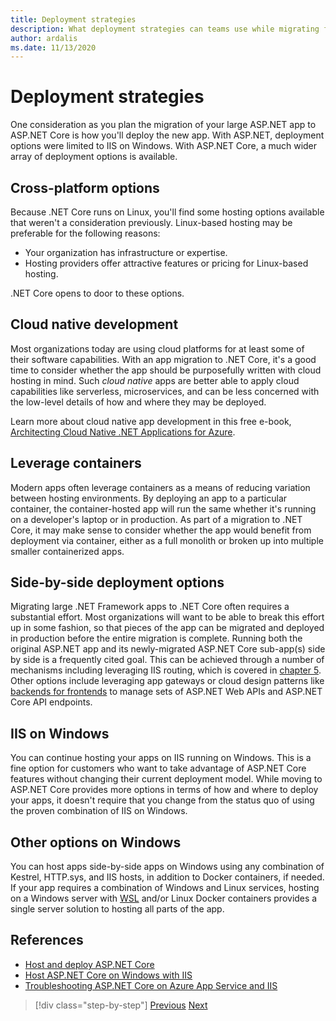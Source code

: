 ```yaml
---
title: Deployment strategies
description: What deployment strategies can teams use while migrating from ASP.NET to ASP.NET Core? Can an incremental migration allow side-by-side deployment of .NET Framework and .NET Core apps, providing a seamless end user experience?
author: ardalis
ms.date: 11/13/2020
---
```


# Deployment strategies

One consideration as you plan the migration of your large ASP.NET app to ASP.NET Core is how you'll deploy the new app. With ASP.NET, deployment options were limited to IIS on Windows. With ASP.NET Core, a much wider array of deployment options is available.

## Cross-platform options

Because .NET Core runs on Linux, you'll find some hosting options available that weren't a consideration previously. Linux-based hosting may be preferable for the following reasons:

* Your organization has infrastructure or expertise.
* Hosting providers offer attractive features or pricing for Linux-based hosting.

.NET Core opens to door to these options.

## Cloud native development

Most organizations today are using cloud platforms for at least some of their software capabilities. With an app migration to .NET Core, it's a good time to consider whether the app should be purposefully written with cloud hosting in mind. Such *cloud native* apps are better able to apply cloud capabilities like serverless, microservices, and can be less concerned with the low-level details of how and where they may be deployed.

Learn more about cloud native app development in this free e-book, [Architecting Cloud Native .NET Applications for Azure](../cloud-native/index.md).

## Leverage containers

Modern apps often leverage containers as a means of reducing variation between hosting environments. By deploying an app to a particular container, the container-hosted app will run the same whether it's running on a developer's laptop or in production. As part of a migration to .NET Core, it may make sense to consider whether the app would benefit from deployment via container, either as a full monolith or broken up into multiple smaller containerized apps.

## Side-by-side deployment options

Migrating large .NET Framework apps to .NET Core often requires a substantial effort. Most organizations will want to be able to break this effort up in some fashion, so that pieces of the app can be migrated and deployed in production before the entire migration is complete. Running both the original ASP.NET app and its newly-migrated ASP.NET Core sub-app(s) side by side is a frequently cited goal. This can be achieved through a number of mechanisms including leveraging IIS routing, which is covered in [chapter 5](deployment-scenarios.md). Other options include leveraging app gateways or cloud design patterns like [backends for frontends](/azure/architecture/patterns/backends-for-frontends) to manage sets of ASP.NET Web APIs and ASP.NET Core API endpoints.

## IIS on Windows

You can continue hosting your apps on IIS running on Windows. This is a fine option for customers who want to take advantage of ASP.NET Core features without changing their current deployment model. While moving to ASP.NET Core provides more options in terms of how and where to deploy your apps, it doesn't require that you change from the status quo of using the proven combination of IIS on Windows.

## Other options on Windows

You can host apps side-by-side apps on Windows using any combination of Kestrel, HTTP.sys, and IIS hosts, in addition to Docker containers, if needed. If your app requires a combination of Windows and Linux services, hosting on a Windows server with [WSL](/windows/wsl/about) and/or Linux Docker containers provides a single server solution to hosting all parts of the app.

## References

- [Host and deploy ASP.NET Core](/aspnet/core/host-and-deploy/)
- [Host ASP.NET Core on Windows with IIS](/aspnet/core/host-and-deploy/iis/)
- [Troubleshooting ASP.NET Core on Azure App Service and IIS](/aspnet/core/test/troubleshoot-azure-iis)

>[!div class="step-by-step"]
>[Previous](migrate-web-forms.md)
>[Next](additional-migration-resources.md)